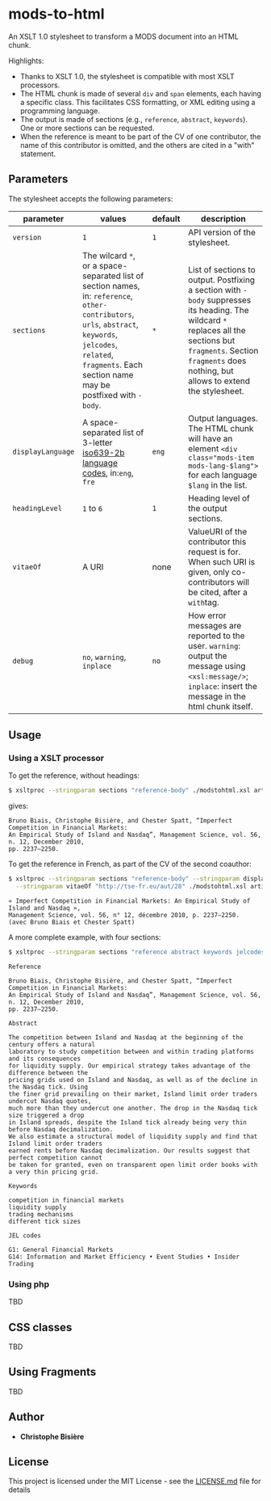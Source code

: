 # mods-to-html

An XSLT 1.0 stylesheet to transform a MODS document into an HTML chunk. 

Highlights:

* Thanks to XSLT 1.0, the stylesheet is compatible with most XSLT processors.
* The HTML chunk is made of several `div` and `span` elements, each having a specific class. This facilitates CSS formatting, or XML editing using a programming language.
* The output is made of sections (e.g., `reference`, `abstract`, `keywords`). One or more sections can be requested.
* When the reference is meant to be part of the CV of one contributor, the name of this contributor is omitted, and the others are cited in a "with" statement.


## Parameters

The stylesheet accepts the following parameters:

parameter        | values       | default | description
-----------------|--------------|---------|-----------------------------------------------
`version`          | `1`                | `1`     | API version of the stylesheet.
`sections`         | The wilcard `*`, or a space-separated list of section names, in: `reference`, `other-contributors`, `urls`, `abstract`, `keywords`, `jelcodes`, `related`, `fragments`. Each section name may be postfixed with `-body`. | `*`     | List of sections to output. Postfixing a section with `-body` suppresses its heading. The wildcard `*` replaces all the sections but `fragments`. Section `fragments` does nothing, but allows to extend the stylesheet.
`displayLanguage`  | A space-separated list of 3-letter [iso639-2b language codes](https://en.wikipedia.org/wiki/List_of_ISO_639-2_codes), in:`eng`, `fre`| `eng`   | Output languages. The HTML chunk will have an element `<div class="mods-item mods-lang-$lang">` for each language `$lang` in the list.
`headingLevel`     | `1` to `6` | `1`       | Heading level of the output sections.
`vitaeOf`          | A URI        | none  | ValueURI of the contributor this request is for. When such URI is given, only co-contributors will be cited, after a `with`tag.
`debug`            |  `no`, `warning`, `inplace` | `no` | How error messages are reported to the user. `warning`: output the message using `<xsl:message/>`; `inplace`: insert the message in the html chunk itself.


## Usage

### Using a XSLT processor

To get the reference, without headings:

```bash
$ xsltproc --stringparam sections "reference-body" ./modstohtml.xsl article.xml
```

gives:

```
Bruno Biais, Christophe Bisière, and Chester Spatt, “Imperfect Competition in Financial Markets: 
An Empirical Study of Island and Nasdaq”, Management Science, vol. 56, n. 12, December 2010, 
pp. 2237–2250.
```

To get the reference in French, as part of the CV of the second coauthor:

```bash
$ xsltproc --stringparam sections "reference-body" --stringparam displayLanguage "fre" \
  --stringparam vitaeOf "http://tse-fr.eu/aut/28" ./modstohtml.xsl article.xml
```

```
« Imperfect Competition in Financial Markets: An Empirical Study of Island and Nasdaq », 
Management Science, vol. 56, n° 12, décembre 2010, p. 2237–2250.
(avec Bruno Biais et Chester Spatt)
```

A more complete example, with four sections:

```bash
$ xsltproc --stringparam sections "reference abstract keywords jelcodes" ./modstohtml.xsl article.xml
```

```
Reference

Bruno Biais, Christophe Bisière, and Chester Spatt, “Imperfect Competition in Financial Markets: 
An Empirical Study of Island and Nasdaq”, Management Science, vol. 56, n. 12, December 2010, 
pp. 2237–2250.

Abstract

The competition between Island and Nasdaq at the beginning of the century offers a natural 
laboratory to study competition between and within trading platforms and its consequences 
for liquidity supply. Our empirical strategy takes advantage of the difference between the 
pricing grids used on Island and Nasdaq, as well as of the decline in the Nasdaq tick. Using 
the finer grid prevailing on their market, Island limit order traders undercut Nasdaq quotes, 
much more than they undercut one another. The drop in the Nasdaq tick size triggered a drop 
in Island spreads, despite the Island tick already being very thin before Nasdaq decimalization. 
We also estimate a structural model of liquidity supply and find that Island limit order traders 
earned rents before Nasdaq decimalization. Our results suggest that perfect competition cannot 
be taken for granted, even on transparent open limit order books with a very thin pricing grid.

Keywords

competition in financial markets
liquidity supply
trading mechanisms
different tick sizes

JEL codes

G1: General Financial Markets
G14: Information and Market Efficiency • Event Studies • Insider Trading
```

### Using php

TBD

## CSS classes

TBD

## Using Fragments 

TBD

## Author

* **Christophe Bisière** 

## License

This project is licensed under the MIT License - see the [LICENSE.md](LICENSE.md) file for details
